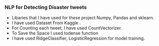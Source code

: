 
### NLP for Detecting Disaster tweets

* Libaries that I have used for these project Numpy, Pandas and sklearn.
* I have used Dataset From Kaggle .
* For Counting each tweet, I have used CountVectorizer.
* To Save the Space I used todense function
* I have used RidgeClassifier, LogisticRegression for model training.
